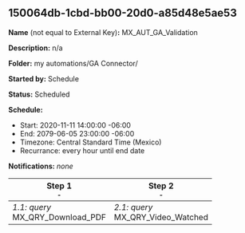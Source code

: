## 150064db-1cbd-bb00-20d0-a85d48e5ae53

**Name** (not equal to External Key)**:** MX_AUT_GA_Validation

**Description:** n/a

**Folder:** my automations/GA Connector/

**Started by:** Schedule

**Status:** Scheduled

**Schedule:**

* Start: 2020-11-11 14:00:00 -06:00
* End: 2079-06-05 23:00:00 -06:00
* Timezone: Central Standard Time (Mexico)
* Recurrance: every hour until end date

**Notifications:** _none_


| Step 1<br>_<small>-</small>_ | Step 2<br>_<small>-</small>_ |
| --- | --- |
| _1.1: query_<br>MX_QRY_Download_PDF | _2.1: query_<br>MX_QRY_Video_Watched |
